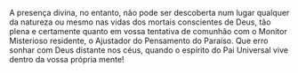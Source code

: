 ﻿A presença divina, no entanto, não pode ser descoberta num lugar qualquer da natureza ou mesmo nas vidas dos mortais conscientes de Deus, tão plena e certamente quanto em vossa tentativa de comunhão com o Monitor Misterioso residente, o Ajustador do Pensamento do Paraíso. Que erro sonhar com Deus distante nos céus, quando o espírito do Pai Universal vive dentro da vossa própria mente!